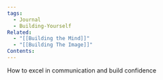 ```yaml
---
tags:
  - Journal
  - Building-Yourself
Related:
  - "[[Building the Mind]]"
  - "[[Building The Image]]"
Contents:
---
```



How to excel in communication and build confidence